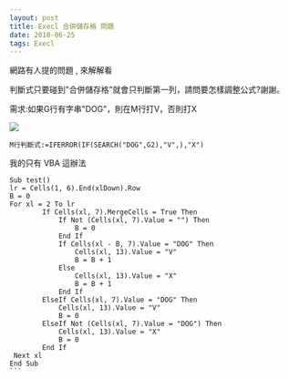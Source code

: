 ```yaml
---
layout: post
title: Execl 合併儲存格 問題
date: 2018-06-25
tags: Execl
---
```

網路有人提的問題 , 來解解看

判斷式只要碰到"合併儲存格"就會只判斷第一列，請問要怎樣調整公式?謝謝。

需求:如果G行有字串"DOG"，則在M行打V，否則打X

<img src="/images/posts/Execl/p20.jpg">

```
M行判斷式:=IFERROR(IF(SEARCH("DOG",G2),"V",),"X")
```

我的只有  VBA 這辦法

````
Sub test()
lr = Cells(1, 6).End(xlDown).Row
B = 0
For xl = 2 To lr
        If Cells(xl, 7).MergeCells = True Then
            If Not (Cells(xl, 7).Value = "") Then
                B = 0
            End If
            If Cells(xl - B, 7).Value = "DOG" Then
                Cells(xl, 13).Value = "V"
                B = B + 1
            Else
                Cells(xl, 13).Value = "X"
                B = B + 1
            End If
        ElseIf Cells(xl, 7).Value = "DOG" Then
            Cells(xl, 13).Value = "V"
            B = 0
        ElseIf Not (Cells(xl, 7).Value = "DOG") Then
            Cells(xl, 13).Value = "X"
            B = 0
        End If
 Next xl
End Sub
```
